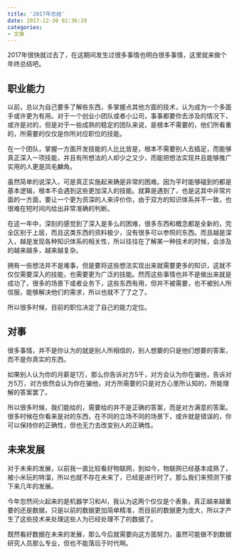 ```yaml
---
title: '2017年总结'
date: 2017-12-30 02:36:29
categories:
- 文章
---
```


2017年很快就过去了，在这期间发生过很多事情也明白很多事情，这里就来做个年终总结吧。

<!--more-->

## 职业能力

以前，总以为自己要多了解些东西，多掌握点其他方面的技术，认为成为一个多面手或许更为有用。对于一个创业小团队或者小公司，事事都要你去涉及的情况下，或许是对的，但是对于一些成熟的稳定的团队来说，是根本不需要的，他们所看重的，所需要的仅仅是你所对应职位的技能。

在一个团队，掌握一方面开发技能的人比比皆是，根本不需要别人去插足，而能够真正深入一项技能，并且有所想法的人却少之又少，而能把想法实现并且能够推广实用的人更是凤毛麟角。

虽然简单的说深入，可是真正实施起来确是非常的困难。因为平时能够碰到的都是基本逻辑，根本不会遇到这些更加深入的技能。就算是遇到了，也是这其中非常片面的一方面，要让一个更为资深的人来评价你，由于双方的知识体系并不一致，也很难在短时间内给出非常准确的判断。

在这一年中，深刻的感觉到了深入是多么的困难，很多东西和概念都是全新的，完全区别于上层，而且这类东西的资料极少，没有很多可以参照的东西。而且越是深入，越是发现各种知识体系的相关性，所以往往在了解某一种技术的时候，会涉及的越来越多，越来越复杂。

拥有一些想法并不是难事，但是要将这些想法实现出来就需要更多的知识，这就不仅仅需要深入的技能，也需要更为广泛的技能。然而这些事情也并不是做出来就是成功了，很多的场景下或者业务下，这些东西有用，但并不被需要，也不被别人所信服，能够解决他们的需求，所以也就不了了之了。

所以很多时候，目前的职位决定了自己的能力定位。

## 对事

很多事情，并不是你认为的就是别人所相信的，别人想要的只是他们想要的答案，而不是你真实的东西。

如果别人认为你的月薪是1万，那么你告诉对方5千，对方会认为你在骗他，告诉对方5万，对方依然会认为你在骗他，对方所需要的只是对方心里所认知的，所能理解的答案罢了。

所以很多时候，我们能给的，需要给的并不是正确的答案，而是对方满意的答案。很多时候在你看来是对的东西，在不同的立场不同的场景下，或许就是错误的，你可以保持你的正确性，但也无力去改变别人的正确性。

## 未来发展

对于未来的发展，以前我一直比较看好物联网，到如今，物联网已经基本成熟了，被小米玩的特溜，所以也就不存在未来了，已经是进行时了。那么我们来预测下接下来几年的发展。

今年忽然间火起来的是机器学习和AI，我认为这两个仅仅是个表象，真正越来越重要的还是数据，只是以前的数据更加简单精准，而目前的数据更为庞大，所以才产生了这些技术来处理这些人为已经处理不了的数据了。

既然看好数据在未来的发展，那么今后就需要向这方面努力，虽然可能做不到数据研究人员那么专业，但也不能落后于时代啊。
